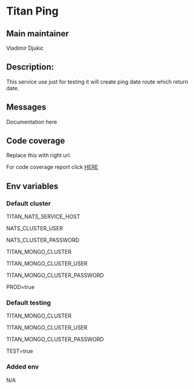# Titan Ping

## Main maintainer

Vladimir Djukic

## Description:

This service use just for testing it will create ping date route which return date.

## Messages

Documentation here

## Code coverage

Replace this with right url.

For code coverage report click [HERE](http://htmlpreview.github.io/?https://github.com/vforv/hemera-service-fw/blob/master/coverage/index.html)

## Env variables

### Default cluster

TITAN_NATS_SERVICE_HOST

NATS_CLUSTER_USER

NATS_CLUSTER_PASSWORD

TITAN_MONGO_CLUSTER

TITAN_MONGO_CLUSTER_USER

TITAN_MONGO_CLUSTER_PASSWORD

PROD=true

### Default testing

TITAN_MONGO_CLUSTER

TITAN_MONGO_CLUSTER_USER

TITAN_MONGO_CLUSTER_PASSWORD

TEST=true

### Added env

N/A

